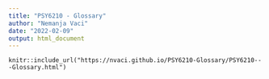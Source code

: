 ```yaml
---
title: "PSY6210 - Glossary"
author: "Nemanja Vaci"
date: "2022-02-09"
output: html_document
---
```


```{r, echo=FALSE}
knitr::include_url("https://nvaci.github.io/PSY6210-Glossary/PSY6210---Glossary.html")
```